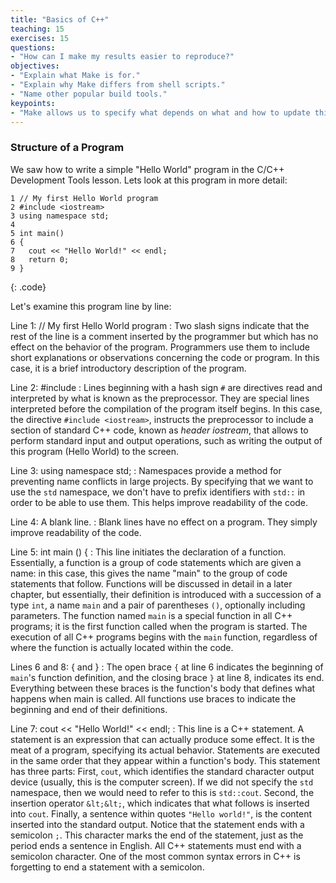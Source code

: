 ```yaml
---
title: "Basics of C++"
teaching: 15
exercises: 15
questions:
- "How can I make my results easier to reproduce?"
objectives:
- "Explain what Make is for."
- "Explain why Make differs from shell scripts."
- "Name other popular build tools."
keypoints:
- "Make allows us to specify what depends on what and how to update things that are out of date."
---
```


### Structure of a Program

We saw how to write a simple "Hello World" program in the C/C++ Development Tools lesson. Lets look at this program in more detail:

~~~
1 // My first Hello World program
2 #include <iostream>
3 using namespace std;
4
5 int main() 
6 {
7 	cout << "Hello World!" << endl;
8 	return 0;
9 }
~~~
{: .code}

Let's examine this program line by line:

Line 1: // My first Hello World program
: Two slash signs indicate that the rest of the line is a comment inserted by the programmer but which has no effect on the behavior of the 
program. Programmers use them to include short explanations or observations concerning the code or program. In this case, it is a brief 
introductory description of the program.

Line 2: #include <iostream>
: Lines beginning with a hash sign `#` are directives read and interpreted by what is known as the preprocessor. They are special lines 
interpreted before the compilation of the program itself begins. In this case, the directive `#include <iostream>`, instructs the preprocessor 
to include a section of standard C++ code, known as *header iostream*, that allows to perform standard input and output operations, such as 
writing the output of this program (Hello World) to the screen.

Line 3: using namespace std;
: Namespaces provide a method for preventing name conflicts in large projects. By specifying that we want to use the `std` namespace, we
don't have to prefix identifiers with `std::` in order to be able to use them. This helps improve readability of the code. 

Line 4: A blank line.
: Blank lines have no effect on a program. They simply improve readability of the code.

Line 5: int main () {
: This line initiates the declaration of a function. Essentially, a function is a group of code statements which are given a name: in this case, 
this gives the name "main" to the group of code statements that follow. Functions will be discussed in detail in a later chapter, but 
essentially, their definition is introduced with a succession of a type `int`, a name `main` and a pair of parentheses `()`, optionally 
including parameters.
The function named `main` is a special function in all C++ programs; it is the first function called when the program is started. The execution 
of all C++ programs begins with the `main` function, regardless of where the function is actually located within the code.

Lines 6 and 8: { and }
: The open brace `{` at line 6 indicates the beginning of `main`'s function definition, and the closing brace `}` at line 8, indicates its end. 
Everything between these braces is the function's body that defines what happens when main is called. All functions use braces to indicate 
the beginning and end of their definitions.

Line 7: cout &lt;&lt; "Hello World!" &lt;&lt; endl;
: This line is a C++ statement. A statement is an expression that can actually produce some effect. It is the meat of a program, specifying its 
actual behavior. Statements are executed in the same order that they appear within a function's body.
This statement has three parts: First, `cout`, which identifies the standard character output device (usually, this is the computer screen). 
If we did not specify the `std` namespace, then we would need to refer to this is `std::cout`. Second, the insertion operator `&lt;&lt;`, which indicates 
that what follows is inserted into `cout`. Finally, a sentence within quotes `"Hello world!"`, is the content inserted into the standard output.
Notice that the statement ends with a semicolon `;`. This character marks the end of the statement, just as the period ends a sentence in 
English. All C++ statements must end with a semicolon character. One of the most common syntax errors in C++ is forgetting to end a 
statement with a semicolon.